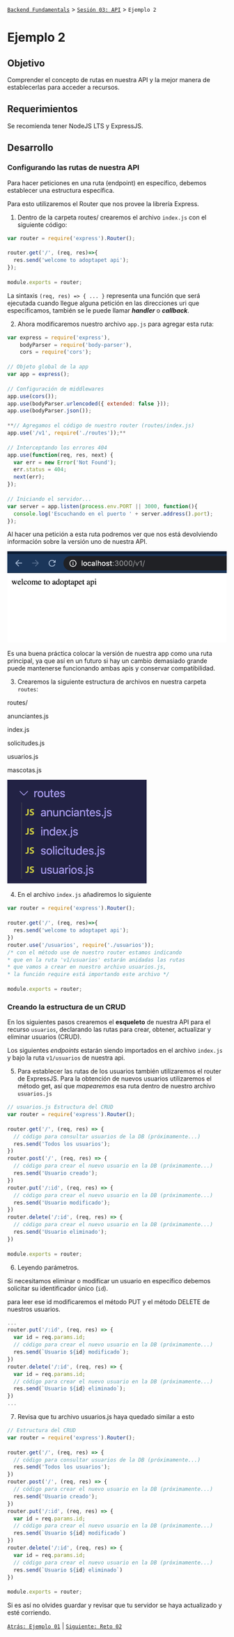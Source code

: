 [`Backend Fundamentals`](../../README.md) > [`Sesión 03: API`](../README.md) > `Ejemplo 2`

# Ejemplo 2

## Objetivo

Comprender el concepto de rutas en nuestra API y la mejor manera de establecerlas para acceder a recursos.

## Requerimientos

Se recomienda tener NodeJS LTS y ExpressJS.

## Desarrollo

### Configurando las rutas de nuestra API

Para hacer peticiones en una ruta (endpoint) en específico, debemos establecer una estructura específica.

Para esto utilizaremos el Router que nos provee la librería Express.

1. Dentro de la carpeta routes/ crearemos el archivo `index.js` con el siguiente código:

```jsx
var router = require('express').Router();

router.get('/', (req, res)=>{
  res.send('welcome to adoptapet api');
});

module.exports = router;
```

La sintaxis `(req, res) => { ... }` representa una función que será ejecutada cuando llegue alguna petición en las direcciones uri que especificamos, también se le puede llamar ***handler*** o ***callback***. 

2. Ahora modificaremos nuestro archivo `app.js` para agregar esta ruta:

```jsx
var express = require('express'),
    bodyParser = require('body-parser'),
    cors = require('cors');

// Objeto global de la app
var app = express();

// Configuración de middlewares
app.use(cors());
app.use(bodyParser.urlencoded({ extended: false }));
app.use(bodyParser.json());

**// Agregamos el código de nuestro router (routes/index.js)
app.use('/v1', require('./routes'));**

// Interceptando los errores 404
app.use(function(req, res, next) {
  var err = new Error('Not Found');
  err.status = 404;
  next(err);
});

// Iniciando el servidor...
var server = app.listen(process.env.PORT || 3000, function(){
  console.log('Escuchando en el puerto ' + server.address().port);
});
```

Al hacer una petición a esta ruta podremos ver que nos está devolviendo información sobre la versión uno de nuestra API.

![img/Screen_Shot_2020-05-28_at_18.59.55.png](img/Screen_Shot_2020-05-28_at_18.59.55.png)

Es una buena práctica colocar la versión de nuestra app como una ruta principal, ya que así en un futuro si hay un cambio demasiado grande puede mantenerse funcionando ambas apis y conservar compatibilidad.

3. Crearemos la siguiente estructura de archivos en nuestra carpeta `routes`:

routes/

anunciantes.js

index.js

solicitudes.js

usuarios.js

mascotas.js

![img/Screen_Shot_2020-06-03_at_22.41.30.png](img/Screen_Shot_2020-06-03_at_22.41.30.png)

4. En el archivo `index.js` añadiremos lo siguiente

```jsx
var router = require('express').Router();

router.get('/', (req, res)=>{
  res.send('welcome to adoptapet api');
})
router.use('/usuarios', require('./usuarios'));
/* con el método use de nuestro router estamos indicando 
* que en la ruta 'v1/usuarios' estarán anidadas las rutas 
* que vamos a crear en nuestro archivo usuarios.js,
* la función require está importando este archivo */

module.exports = router;
```

### Creando la estructura de un CRUD

En los siguientes pasos crearemos el **esqueleto** de nuestra API para el recurso `usuarios`, declarando las rutas para crear, obtener, actualizar y eliminar usuarios (CRUD).

Los siguientes *endpoints* estarán siendo importados en el archivo `index.js` y bajo la ruta `v1/usuarios` de nuestra api.

5. Para establecer las rutas de los usuarios también utilizaremos el router de ExpressJS. Para la obtención de nuevos usuarios utilizaremos el método get, así que *mapearemos* esa ruta dentro de nuestro archivo `usuarios.js`

```jsx
// usuarios.js Estructura del CRUD
var router = require('express').Router();

router.get('/', (req, res) => {
  // código para consultar usuarios de la DB (próximamente...)
  res.send('Todos los usuarios');
})
router.post('/', (req, res) => {
  // código para crear el nuevo usuario en la DB (próximamente...)
  res.send('Usuario creado');
})
router.put('/:id', (req, res) => {
  // código para crear el nuevo usuario en la DB (próximamente...)
  res.send('Usuario modificado');
})
router.delete('/:id', (req, res) => {
  // código para crear el nuevo usuario en la DB (próximamente...)
  res.send('Usuario eliminado');
})

module.exports = router;
```

6. Leyendo parámetros.

Si necesitamos eliminar o modificar un usuario en específico debemos solicitar su identificador único (`id`).

para leer ese id modificaremos el método PUT y el método DELETE de nuestros usuarios.

```jsx
...
router.put('/:id', (req, res) => {
  var id = req.params.id;
  // código para crear el nuevo usuario en la DB (próximamente...)
  res.send(`Usuario ${id} modificado`);
})
router.delete('/:id', (req, res) => {
  var id = req.params.id;
  // código para crear el nuevo usuario en la DB (próximamente...)
  res.send(`Usuario ${id} eliminado`);
})
...
```

7. Revisa que tu archivo usuarios.js haya quedado similar a esto

```jsx
// Estructura del CRUD
var router = require('express').Router();

router.get('/', (req, res) => {
  // código para consultar usuarios de la DB (próximamente...)
  res.send('Todos los usuarios');
})
router.post('/', (req, res) => {
  // código para crear el nuevo usuario en la DB (próximamente...)
  res.send('Usuario creado');
})
router.put('/:id', (req, res) => {
  var id = req.params.id;
  // código para crear el nuevo usuario en la DB (próximamente...)
  res.send(`Usuario ${id} modificado`)
})
router.delete('/:id', (req, res) => {
  var id = req.params.id;
  // código para crear el nuevo usuario en la DB (próximamente...)
  res.send(`Usuario ${id} eliminado`)
})

module.exports = router;
```

Si es así no olvides guardar y revisar que tu servidor se haya actualizado y esté corriendo.

[`Atrás: Ejemplo 01`](https://github.com/beduExpert/A2-Backend-Fundamentals-2020/tree/master/Sesion-04/Ejemplo-01) | [`Siguiente: Reto 02`](https://github.com/beduExpert/A2-Backend-Fundamentals-2020/tree/master/Sesion-04/Reto-02)
